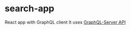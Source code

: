 # search-app
React app with GraphQL client
It uses [GraphQL-Server API](https://github.com/augustoscher/graphql-server)
